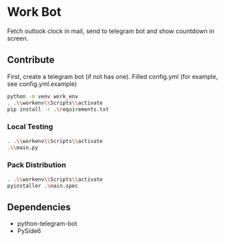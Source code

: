 # Work Bot

Fetch outlook clock in mail, send to telegram bot and show countdown in screen.

## Contribute

First, create a telegram bot (if not has one).
Filled config.yml (for example, see config.yml.example)

```bash
python -m venv work_env
. .\\workenv\\Scripts\\activate
pip install -r .\requirements.txt
```

### Local Testing
```bash
. .\\workenv\\Scripts\\activate
.\\main.py
```

### Pack Distribution
```bash
. .\\workenv\\Scripts\\activate
pyinstaller .\main.spec
```

## Dependencies
- python-telegram-bot
- PySide6
